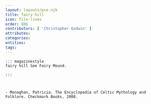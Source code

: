 ```yaml
---
layout: layouts/pce.njk
title: fairy hill
icon: file-lines
order: 886
contributors: [ 'Christopher Godwin' ]
attributes:
categories:
entities:
tags:
---
```

``` tab [group1:Info]
::: magazinestyle
fairy hill See Fairy Mound.

:::
```
``` tab [group1:Attributes]
```
``` tab [group1:Entities]
```
``` tab [group1:Sources]
- Monaghan, Patricia. The Encyclopedia of Celtic Mythology and Folklore. Checkmark Books, 2008.
```
